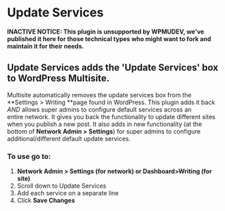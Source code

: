 # Update Services

**INACTIVE NOTICE: This plugin is unsupported by WPMUDEV, we've published it here for those technical types who might want to fork and maintain it for their needs.**

## Update Services adds the 'Update Services' box to WordPress Multisite.

Multisite automatically removes the update services box from the **Settings > Writing **page found in WordPress. This plugin adds it back *AND* allows super admins to configure default services across an entire network. It gives you back the functionality to update different sites when you publish a new post.  It also adds in new functionality (at the bottom of **Network Admin > Settings**) for super admins to configure additional/different default update services.

### To use go to:

1.  **Network Admin > Settings (for network) or Dashboard>Writing (for site)**
2.  Scroll down to Update Services
3.  Add each service on a separate line
4.  Click **Save Changes**
